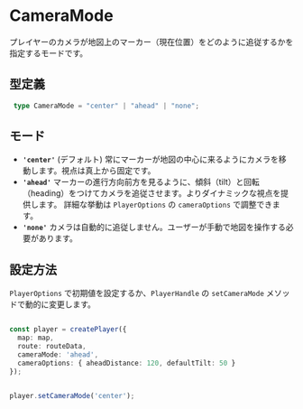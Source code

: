# CameraMode

プレイヤーのカメラが地図上のマーカー（現在位置）をどのように追従するかを指定するモードです。

## 型定義

```typescript
 type CameraMode = "center" | "ahead" | "none";
```

## モード

*   **`'center'`** (デフォルト)
    常にマーカーが地図の中心に来るようにカメラを移動します。視点は真上から固定です。
*   **`'ahead'`**
    マーカーの進行方向前方を見るように、傾斜（tilt）と回転（heading）をつけてカメラを追従させます。よりダイナミックな視点を提供します。
    詳細な挙動は `PlayerOptions` の `cameraOptions` で調整できます。
*   **`'none'`**
    カメラは自動的に追従しません。ユーザーが手動で地図を操作する必要があります。

## 設定方法

`PlayerOptions` で初期値を設定するか、`PlayerHandle` の `setCameraMode` メソッドで動的に変更します。

```typescript

const player = createPlayer({
  map: map,
  route: routeData,
  cameraMode: 'ahead',
  cameraOptions: { aheadDistance: 120, defaultTilt: 50 }
});


player.setCameraMode('center');
``` 